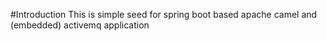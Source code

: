 #Introduction
This is simple seed for spring boot based apache camel and (embedded) activemq application